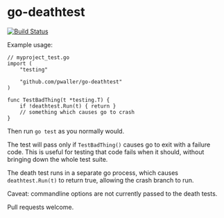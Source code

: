 go-deathtest
============

[![Build Status](https://secure.travis-ci.org/pwaller/go-deathtest.png)](http://travis-ci.org/pwaller/go-deathtest)

Example usage:

    // myproject_test.go
    import (
        "testing"
        
        "github.com/pwaller/go-deathtest"
    )
    
    func TestBadThing(t *testing.T) {
        if !deathtest.Run(t) { return }
        // something which causes go to crash
    }
    
    
Then run `go test` as you normally would.

The test will pass only if `TestBadThing()` causes go to exit with a failure
code. This is useful for testing that code fails when it should, without 
bringing down the whole test suite.

The death test runs in a separate go process, which causes `deathtest.Run(t)` to
return true, allowing the crash branch to run.

Caveat: commandline options are not currently passed to the death tests.

Pull requests welcome.
